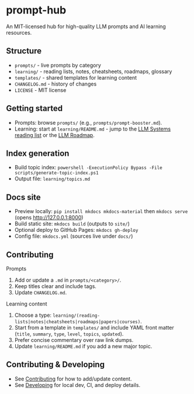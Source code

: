 ﻿# prompt-hub

An MIT-licensed hub for high-quality LLM prompts and AI learning resources.

## Structure

- `prompts/` - live prompts by category
- `learning/` - reading lists, notes, cheatsheets, roadmaps, glossary
- `templates/` - shared templates for learning content
- `CHANGELOG.md` - history of changes
- `LICENSE` - MIT license

## Getting started
- Prompts: browse `prompts/` (e.g., `prompts/prompt-booster.md`).
- Learning: start at `learning/README.md` - jump to the [LLM Systems reading list](learning/reading-lists/llm-systems.md) or the [LLM Roadmap](learning/roadmaps/llm-roadmap.md).

## Index generation
- Build topic index: `powershell -ExecutionPolicy Bypass -File scripts/generate-topic-index.ps1`
- Output file: `learning/topics.md`

## Docs site
- Preview locally: `pip install mkdocs mkdocs-material` then `mkdocs serve` (opens http://127.0.0.1:8000)
- Build static site: `mkdocs build` (outputs to `site/`)
- Optional deploy to GitHub Pages: `mkdocs gh-deploy`
- Config file: `mkdocs.yml` (sources live under `docs/`)

## Contributing

Prompts
1. Add or update a `.md` in `prompts/<category>/`.
2. Keep titles clear and include tags.
3. Update `CHANGELOG.md`.

Learning content
1. Choose a type: `learning/(reading-lists|notes|cheatsheets|roadmaps|papers|courses)`.
2. Start from a template in `templates/` and include YAML front matter (`title`, `summary`, `type`, `level`, `topics`, `updated`).
3. Prefer concise commentary over raw link dumps.
4. Update `learning/README.md` if you add a new major topic.

## Contributing & Developing
- See [Contributing](CONTRIBUTING.md) for how to add/update content.
- See [Developing](DEVELOPING.md) for local dev, CI, and deploy details.

